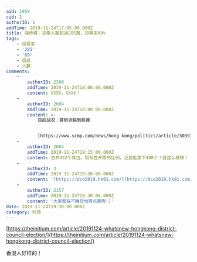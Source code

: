 ```yaml
---
aid: 1959
cid: 2
authorID: 1
addTime: 2019-11-24T17:45:00.000Z
title: 端传媒：投票人數超過285萬，投票率69%
tags:
    - 投票率
    - '285'
    - '69'
    - 超過
    - 人數
comments:
    -
        authorID: 2300
        addTime: 2019-11-24T18:00:00.000Z
        content: XXXX，XXXX！
    -
        authorID: 2604
        addTime: 2019-11-24T18:00:00.000Z
        content: >-
            目前战况：建制派輸到脫褲


            [https://www.scmp.com/news/hong-kong/politics/article/3039132/results-blog](https://www.scmp.com/news/hong-kong/politics/article/3039132/results-blog)
    -
        authorID: 2604
        addTime: 2019-11-24T18:15:00.000Z
        content: 总共452个席位。照现在开票的比例，泛民能拿下400个！就这么悬殊！
    -
        authorID: 3
        addTime: 2019-11-24T19:30:00.000Z
        content: '[https://dce2019.hk01.com/](https://dce2019.hk01.com/) 点票实时更新页'
    -
        authorID: 2157
        addTime: 2019-11-24T19:30:00.000Z
        content: '大家都在不睡觉地等点票啊:)'
date: 2019-11-24T19:30:00.000Z
category: 时政
---
```


[https://theinitium.com/article/20191124-whatsnew-hongkong-district-council-election/](https://theinitium.com/article/20191124-whatsnew-hongkong-district-council-election/)

香港人好样的！
